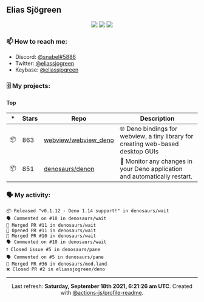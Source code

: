 ## Elias Sjögreen

<p align="center">
  <img src="https://img.shields.io/badge/🎂-dec. 2003-success" />
  <img src="https://img.shields.io/badge/🌎-Stockholm-informational" />
  <img src="https://img.shields.io/badge/👦-He/Him-informational" />
</p>

### 📫 How to reach me:

- Discord: [@snabel#5886](https://discord.com/users/267978757799673866)
- Twitter: [@eliassjogreen](https://twitter.com/eliassjogreen)
- Keybase: [@eliassjogreen](https://keybase.io/eliassjogreen)

### 🗄 My projects:

#### Top
|*|Stars|Repo|Description|
|---|---|---|---|
| 📦 | 863 | [webview/webview_deno](https://github.com/webview/webview_deno) | 🌐 Deno bindings for webview, a tiny library for creating web-based desktop GUIs |
| 📦 | 851 | [denosaurs/denon](https://github.com/denosaurs/denon) | 👀 Monitor any changes in your Deno application and automatically restart. |

### 🗣 My activity:

```
📦 Released "v0.1.12 - Deno 1.14 support!" in denosaurs/wait
🗣 Commented on #10 in denosaurs/wait
🎉 Merged PR #11 in denosaurs/wait
💪 Opened PR #11 in denosaurs/wait
🎉 Merged PR #10 in denosaurs/wait
🗣 Commented on #10 in denosaurs/wait
❗️ Closed issue #5 in denosaurs/pane
🗣 Commented on #5 in denosaurs/pane
🎉 Merged PR #36 in denosaurs/mod.land
❌ Closed PR #2 in eliassjogreen/deno
```

------------
<p align="center">Last refresh: <b>Saturday, September 18th 2021, 6:21:26 am UTC</b>. Created with <a href=https://github.com/marketplace/actions/profile-readme>@actions-js/profile-readme</a>.</p>

